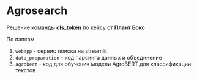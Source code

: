 

# Agrosearch
Решение команды **cls_token** по кейсу от **Плант Бокс**

По папкам
1) `webapp` - сервис поиска на streamlit
2) `data_preparation` - код парсинга данных и объединение
3) `agrobert` - код для обучения модели AgroBERT для классификации текстов
